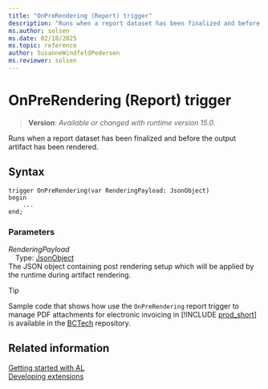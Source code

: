 ```yaml
---
title: "OnPreRendering (Report) trigger"
description: "Runs when a report dataset has been finalized and before the output artifact has been rendered."
ms.author: solsen
ms.date: 02/18/2025
ms.topic: reference
author: SusanneWindfeldPedersen
ms.reviewer: solsen
---
```

[//]: # (START>DO_NOT_EDIT)
[//]: # (IMPORTANT:Do not edit any of the content between here and the END>DO_NOT_EDIT.)
[//]: # (Any modifications should be made in the .xml files in the ModernDev repo.)

# OnPreRendering (Report) trigger
> **Version**: _Available or changed with runtime version 15.0._

Runs when a report dataset has been finalized and before the output artifact has been rendered.


## Syntax
```AL
trigger OnPreRendering(var RenderingPayload: JsonObject)
begin
    ...
end;
```

### Parameters

*RenderingPayload*  
&emsp;Type: [JsonObject](../../methods-auto/jsonobject/jsonobject-data-type.md)  
The JSON object containing post rendering setup which will be applied by the runtime during artifact rendering.  



[//]: # (IMPORTANT: END>DO_NOT_EDIT)

> [!TIP]
> Sample code that shows how use the `OnPreRendering` report trigger to manage PDF attachments for electronic invoicing in [!INCLUDE [prod_short](../../includes/prod_short.md)] is available in the [BCTech](https://github.com/microsoft/BCTech/tree/master/samples/ReportTech/PdfAttachments) repository.

## Related information  
[Getting started with AL](../devenv-get-started.md)  
[Developing extensions](../devenv-dev-overview.md)  

